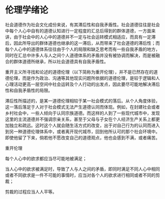 # 伦理学绪论

社会道德作为社会文化成份来说，有其滞后性和自我矛盾性。社会道德往往是社会中每个人心中自有的道德认知进行一定程度的汇总后得到的群体道德，一方面来讲，由于社会中的人心中的道德并不一定与社会运转模式相适应，而具有一定滞后，因此所导出的群体道德也继承的这一滞后，从而带来了社会道德的滞后性；而每个人心中的道德体系往往由于个人的局限和缺乏思考而有一些自我矛盾的地方，同时在汇总中许多人与人之间个人道德体系的矛盾并没有被协调而解决，而是被融合的群体道德所继承，所以社会道德具有自我矛盾性。

重开主义所寻找和论述的道德伦理（以下简称为重开伦理），并不是已然存在的道德伦理，而是作为政治、沟通等其他现实问题所依据的道德伦理，是较于逻辑和人心理活动更高一层空间中社会运转及个人行动的出发点，因此要尽可能地解决滞后性和自我矛盾性的局限。

滞后性所描述的，是某一道德伦理相较于某一社会模式的落后。从个人角度体验，这一落后落足于人对于社会模式无法产生道德认同而体现。例如，在封建社会或者乡村社会中，一些人倾向于认同宗族道德。而这样的人到了一些现代城市中，发现这里的主流道德并不强调宗亲关系，甚至于父母与子女在个人经济生产关系上都更加独立和疏远。这时这个人就会随生活方式的改变，出于对自己行为的认同而进入到另一种道德伦理体系中，或者离开现代城市，回到他所认可的那个社会环境中。即使他留了下来，倘若他不愿改变自己的道德观点，他也会感到不满，或者痛苦。

重开伦理

每个人心中的欲求都应当尽可能地被满足；

当人心中的欲求被满足时，导致了人与人之间的矛盾，即同时满足不同人心中相同或者不同欲求是一件不可能的事情时，应当对各个人的欲求进行相同或者不同的剪裁；

剪裁的过程应当人人平等。



